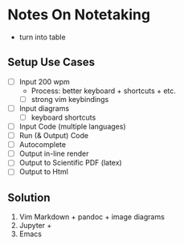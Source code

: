 # Notes On Notetaking
- turn into table 

## Setup Use Cases
- [ ] Input 200 wpm
  - Process: better keyboard + shortcuts + etc.
  - [ ] strong vim keybindings
- [ ] Input diagrams 
  - [ ] keyboard shortcuts
- [ ] Input Code (multiple languages) 
- [ ] Run (& Output) Code 
- [ ] Autocomplete
- [ ] Output in-line render
- [ ] Output to Scientific PDF (latex)
- [ ] Output to Html

## Solution 
1. Vim Markdown + pandoc + image diagrams
2. Jupyter + 
3. Emacs



